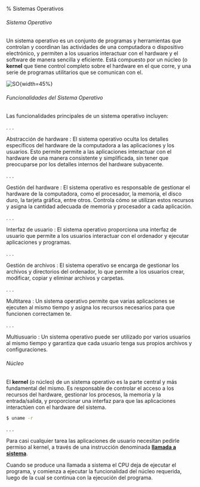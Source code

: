 % Sistemas Operativos

###### Sistema Operativo ######

Un sistema operativo es un conjunto de programas y herramientas que controlan
y coordinan las actividades de una computadora o dispositivo electrónico,
y permiten a los usuarios interactuar con el hardware y el software de
manera sencilla y eficiente.
Está compuesto por un núcleo (o **kernel** que tiene control completo sobre el hardware en el que corre, y una serie de programas utilitarios que se comunican con el.

![SO](../apunte/imagenes/kernel.png){width=45%}

###### Funcionalidades del Sistema Operativo ######

Las funcionalidades principales de un sistema operativo incluyen:

[//]: # (COMPACT)
. . .

Abstracción de hardware
:  El sistema operativo oculta los detalles específicos del hardware
 de la computadora a las aplicaciones y los usuarios.
 Esto permite permite a las aplicaciones interactuar con el hardware de
 una manera consistente y simplificada, sin tener que preocuparse por los
 detalles internos del hardware subyacente.

[//]: # (COMPACT)
. . .

Gestión del hardware
: El sistema operativo es responsable de gestionar el hardware de
 la computadora, como el procesador, la memoria, el disco duro, la tarjeta
 gráfica, entre otros.
 Controla cómo se utilizan estos recursos y asigna la cantidad adecuada
 de memoria y procesador a cada aplicación.
 
[//]: # (COMPACT)
. . .

Interfaz de usuario
: El sistema operativo proporciona una interfaz de usuario que permite
 a los usuarios interactuar con el ordenador y ejecutar aplicaciones y programas.

[//]: # (COMPACT)
. . .

Gestión de archivos
: El sistema operativo se encarga de gestionar los archivos y directorios
 del ordenador, lo que permite a los usuarios crear, modificar, copiar y
 eliminar archivos y carpetas.

[//]: # (COMPACT)
. . .

Multitarea
: Un sistema operativo permite que varias aplicaciones se ejecuten
 al mismo tiempo y asigna los recursos necesarios para que funcionen correctamen
te.

[//]: # (COMPACT)
. . .

Multiusuario
: Un sistema operativo puede ser utilizado por varios usuarios
 al mismo tiempo y garantiza que cada usuario tenga sus propios archivos
 y configuraciones.



###### Núcleo ######

 El **kernel** (o núcleo) de un sistema operativo es la parte central y más fundamental
 del mismo.
 Es responsable de controlar el acceso a los recursos del hardware, gestionar
 los procesos, la memoria y la entrada/salida, y proporcionar una interfaz
 para que las aplicaciones interactúen con el hardware del sistema.

```bash
$ uname -r
```

[//]: # (COMPACT)
. . .

Para casi cualquier tarea las aplicaciones de usuario necesitan pedirle
 permiso al kernel, a través de una instrucción denominada 
 [**llamada a sistema**](https://es.wikipedia.org/wiki/Llamada_al_sistema).

 Cuando se produce una llamada a sistema el CPU deja de ejecutar el programa,
 y comienza a ejecutar la funcionalidad del núcleo requerida, luego de la
 cual se continua con la ejecución del programa.
